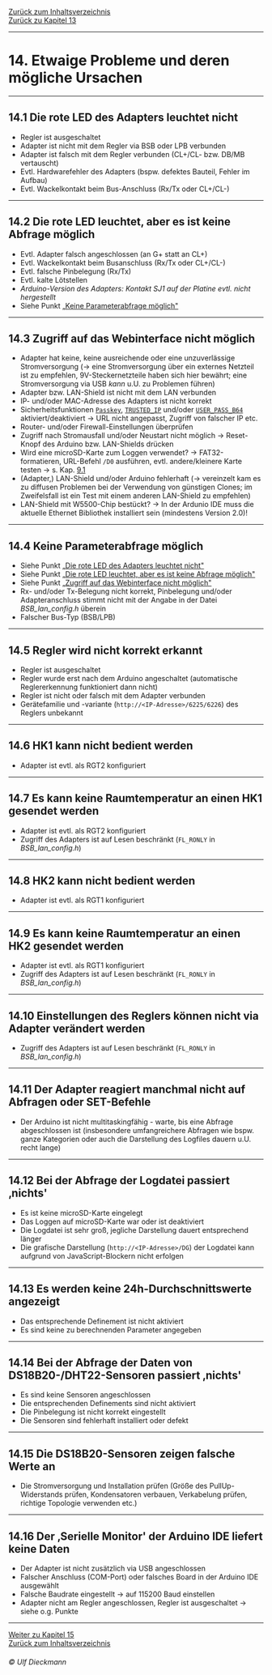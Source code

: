 [Zurück zum Inhaltsverzeichnis](inhaltsverzeichnis.md)  
[Zurück zu Kapitel 13](kap13.md)  
    
---
    
# 14. Etwaige Probleme und deren mögliche Ursachen #  
    
---
    

## 14.1 Die rote LED des Adapters leuchtet nicht ##

- Regler ist ausgeschaltet
- Adapter ist nicht mit dem Regler via BSB oder LPB verbunden
- Adapter ist falsch mit dem Regler verbunden (CL+/CL- bzw. DB/MB vertauscht)
- Evtl. Hardwarefehler des Adapters (bspw. defektes Bauteil, Fehler im Aufbau)
- Evtl. Wackelkontakt beim Bus-Anschluss (Rx/Tx oder CL+/CL-)  
    
---
    
## 14.2 Die rote LED leuchtet, aber es ist keine Abfrage möglich ##  

- Evtl. Adapter falsch angeschlossen (an G+ statt an CL+)
- Evtl. Wackelkontakt beim Busanschluss (Rx/Tx oder CL+/CL-)
- Evtl. falsche Pinbelegung (Rx/Tx)
- Evtl. kalte Lötstellen
- *Arduino-Version des Adapters: Kontakt SJ1 auf der Platine evtl. nicht hergestellt*
- Siehe Punkt [„Keine Parameterabfrage möglich"](kap14.md#144-keine-parameterabfrage-möglich)  
    
---
    

## 14.3 Zugriff auf das Webinterface nicht möglich ##

- Adapter hat keine, keine ausreichende oder eine unzuverlässige Stromversorgung 
(→ eine Stromversorgung über ein externes Netzteil ist zu empfehlen, 9V-Steckernetzteile 
haben sich hier bewährt; eine Stromversorgung via USB *kann* u.U. zu Problemen führen) 
- Adapter bzw. LAN-Shield ist nicht mit dem LAN verbunden 
- IP- und/oder MAC-Adresse des Adapters ist nicht korrekt 
- Sicherheitsfunktionen [`Passkey`](kap05.md), [`TRUSTED_IP`](kap05.md) und/oder [`USER_PASS_B64`](kap05.md)
aktiviert/deaktiviert → URL nicht angepasst, Zugriff von falscher IP etc.
- Router- und/oder Firewall-Einstellungen überprüfen 
- Zugriff nach Stromausfall und/oder Neustart nicht möglich → Reset-Knopf des Arduino bzw. LAN-Shields drücken
- Wird eine microSD-Karte zum Loggen verwendet? → FAT32-formatieren, URL-Befehl `/D0` ausführen, 
evtl. andere/kleinere Karte testen → s. Kap. [9.1](kap09.md#91-verwendung-des-adapters-als-standalone-logger-mittels-bsb-lan) 
- (Adapter,) LAN-Shield und/oder Arduino fehlerhaft (→ vereinzelt kam es zu diffusen
Problemen bei der Verwendung von günstigen Clones; im Zweifelsfall ist ein Test mit einem anderen LAN-Shield zu empfehlen)  
- LAN-Shield mit W5500-Chip bestückt? → In der Ardunio IDE muss die aktuelle 
Ethernet Bibliothek installiert sein (mindestens Version 2.0)! 

    
---
    

## 14.4 Keine Parameterabfrage möglich ##

- Siehe Punkt [„Die rote LED des Adapters leuchtet nicht"](kap14.md#141-die-rote-led-des-adapters-leuchtet-nicht)
- Siehe Punkt [„Die rote LED leuchtet, aber es ist keine Abfrage möglich"](kap14.md#142-die-rote-led-leuchtet-aber-es-ist-keine-abfrage-möglich)
- Siehe Punkt [„Zugriff auf das Webinterface nicht möglich"](kap14.md#143-zugriff-auf-das-webinterface-nicht-möglich)
- Rx- und/oder Tx-Belegung nicht korrekt, Pinbelegung und/oder Adapteranschluss
stimmt nicht mit der Angabe in der Datei *BSB_lan_config.h* überein
- Falscher Bus-Typ (BSB/LPB)  
    
---
    

## 14.5 Regler wird nicht korrekt erkannt ##

- Regler ist ausgeschaltet
- Regler wurde erst nach dem Arduino angeschaltet (automatische Reglererkennung funktioniert dann nicht)
- Regler ist nicht oder falsch mit dem Adapter verbunden
- Gerätefamilie und -variante (`http://<IP-Adresse>/6225/6226`) des Reglers unbekannt  
    
---
    

## 14.6 HK1 kann nicht bedient werden ##

- Adapter ist evtl. als RGT2 konfiguriert  
    
---
    

## 14.7 Es kann keine Raumtemperatur an einen HK1 gesendet werden ##

- Adapter ist evtl. als RGT2 konfiguriert
- Zugriff des Adapters ist auf Lesen beschränkt (`FL_RONLY` in *BSB_lan_config.h*)  
    
---
    

## 14.8 HK2 kann nicht bedient werden ##

- Adapter ist evtl. als RGT1 konfiguriert  
    
---
    

## 14.9 Es kann keine Raumtemperatur an einen HK2 gesendet werden ##

- Adapter ist evtl. als RGT1 konfiguriert
- Zugriff des Adapters ist auf Lesen beschränkt (`FL_RONLY` in *BSB_lan_config.h*)  
    
---
    

## 14.10 Einstellungen des Reglers können nicht via Adapter verändert werden ##

- Zugriff des Adapters ist auf Lesen beschränkt (`FL_RONLY` in *BSB_lan_config.h*)  
    
---
    

## 14.11 Der Adapter reagiert manchmal nicht auf Abfragen oder SET-Befehle ##

- Der Arduino ist nicht multitaskingfähig - warte, bis eine Abfrage
abgeschlossen ist (insbesondere umfangreichere Abfragen wie bspw. ganze Kategorien oder
auch die Darstellung des Logfiles dauern u.U. recht lange)  
    
---
    

## 14.12 Bei der Abfrage der Logdatei passiert ‚nichts' ##

- Es ist keine microSD-Karte eingelegt
- Das Loggen auf microSD-Karte war oder ist deaktiviert
- Die Logdatei ist sehr groß, jegliche Darstellung dauert entsprechend länger  
- Die grafische Darstellung (`http://<IP-Adresse>/DG`) der Logdatei kann aufgrund von JavaScript-Blockern nicht erfolgen  
    
---
    

## 14.13 Es werden keine 24h-Durchschnittswerte angezeigt ##

- Das entsprechende Definement ist nicht aktiviert
- Es sind keine zu berechnenden Parameter angegeben  
    
---
    

## 14.14 Bei der Abfrage der Daten von DS18B20-/DHT22-Sensoren passiert ‚nichts' ##  

- Es sind keine Sensoren angeschlossen
- Die entsprechenden Definements sind nicht aktiviert
- Die Pinbelegung ist nicht korrekt eingestellt
- Die Sensoren sind fehlerhaft installiert oder defekt  
    
---
    

## 14.15 Die DS18B20-Sensoren zeigen falsche Werte an ##

- Die Stromversorgung und Installation prüfen (Größe des PullUp-Widerstands prüfen,
Kondensatoren verbauen, Verkabelung prüfen, richtige Topologie verwenden etc.)  
    
---
    

## 14.16 Der ‚Serielle Monitor' der Arduino IDE liefert keine Daten

- Der Adapter ist nicht zusätzlich via USB angeschlossen
- Falscher Anschluss (COM-Port) oder falsches Board in der Arduino IDE ausgewählt
- Falsche Baudrate eingestellt → auf 115200 Baud einstellen
- Adapter nicht am Regler angeschlossen, Regler ist ausgeschaltet → siehe o.g. Punkte  
    
---
    
     
     
[Weiter zu Kapitel 15](kap15.md)      
[Zurück zum Inhaltsverzeichnis](inhaltsverzeichnis.md)   
    
###### *&copy; Ulf Dieckmann*

